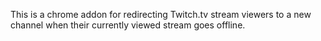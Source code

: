 This is a chrome addon for redirecting Twitch.tv stream viewers to a new channel when their currently viewed stream goes offline.